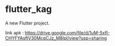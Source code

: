 # flutter_kag

A new Flutter project.

link apk :
https://drive.google.com/file/d/1uM-5xfI-CHYFYAsftV30McqCJz_M8Ipl/view?usp=sharing
